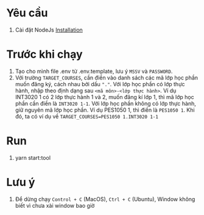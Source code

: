 # Yêu cầu
1. Cài đặt NodeJs [Installation](https://nodejs.org/en/download/)

# Trước khi chạy
1. Tạo cho mình file .env từ .env.template, lưu ý `MSSV` và `PASSWORD`.
2. Với trường `TARGET_COURSES`, cần điền vào danh sách các mã lớp học phần muốn đăng ký, cách nhau bởi dấu `"."`. Với lớp học phần có lớp thực hành, nhập theo định dạng sau `<mã môn>-<lớp thực hành>`. Ví dụ INT3020 1 có 2 lớp thực hành 1 và 2, muốn đăng kí lớp 1, thì mã lớp học phần cần điền là `INT3020 1-1`. Với lớp học phần không có lớp thực hành, giữ nguyên mã lớp học phần. Ví dụ PES1050 1, thì điền là `PES1050 1`. Khi đó, ta có ví dụ về `TARGET_COURSES=PES1050 1.INT3020 1-1` 

# Run
1. yarn start:tool

# Lưu ý
1. Để dừng chạy `Control + C` (MacOS), `Ctrl + C` (Ubuntu), Window không biết vì chưa xài window bao giờ